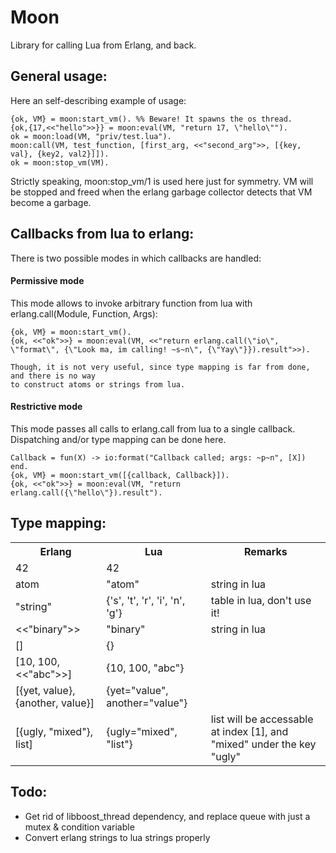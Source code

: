 # Moon

Library for calling Lua from Erlang, and back.

## General usage:

Here an self-describing example of usage:

    {ok, VM} = moon:start_vm(). %% Beware! It spawns the os thread.
    {ok,{17,<<"hello">>}} = moon:eval(VM, "return 17, \"hello\"").
    ok = moon:load(VM, "priv/test.lua").
    moon:call(VM, test_function, [first_arg, <<"second_arg">>, [{key, val}, {key2, val2}]]).
    ok = moon:stop_vm(VM).

Strictly speaking, moon:stop_vm/1 is used here just for symmetry.
VM will be stopped and freed when the erlang garbage collector detects that VM become a garbage.

## Callbacks from lua to erlang:

There is two possible modes in which callbacks are handled:

#### Permissive mode
This mode allows to invoke arbitrary function from lua with erlang.call(Module, Function, Args):

    {ok, VM} = moon:start_vm().
    {ok, <<"ok">>} = moon:eval(VM, <<"return erlang.call(\"io\", \"format\", {\"Look ma, im calling! ~s~n\", {\"Yay\"}}).result">>).

    Though, it is not very useful, since type mapping is far from done, and there is no way
    to construct atoms or strings from lua.

#### Restrictive mode
This mode passes all calls to erlang.call from lua to a single callback.
Dispatching and/or type mapping can be done here.

    Callback = fun(X) -> io:format("Callback called; args: ~p~n", [X]) end.
    {ok, VM} = moon:start_vm([{callback, Callback}]).
    {ok, <<"ok">>} = moon:eval(VM, "return erlang.call({\"hello\"}).result").

## Type mapping:

<table>
  <tr>
    <th>Erlang</th>
    <th>Lua</th>
    <th>Remarks</th>
  </tr>
  <tr>
    <td>42</td>
    <td>42</td>
    <td></td>
  </tr>
  <tr>
    <td>atom</td>
    <td>"atom"</td>
    <td>string in lua</td>
  </tr>
  <tr>
    <td>"string"</td>
    <td>{'s', 't', 'r', 'i', 'n', 'g'}</td>
    <td>table in lua, don't use it!</td>
  </tr>
  <tr>
    <td><<"binary">></td>
    <td>"binary"</td>
    <td>string in lua</td>
  </tr>
  <tr>
    <td>[]</td>
    <td>{}</td>
    <td></td>
  </tr>
  <tr>
    <td>[10, 100, <<"abc">>]</td>
    <td>{10, 100, "abc"}</td>
    <td></td>
  </tr>
  <tr>
    <td>[{yet, value}, {another, value}]</td>
    <td>{yet="value", another="value"}</td>
  </tr>
  <tr>
    <td>[{ugly, "mixed"}, list]</td>
    <td>{ugly="mixed", "list"}</td>
    <td>list will be accessable at index [1], and "mixed" under the key "ugly"</td>
  </tr>
</table>

## Todo:
* Get rid of libboost_thread dependency, and replace queue with just a mutex & condition variable
* Convert erlang strings to lua strings properly
